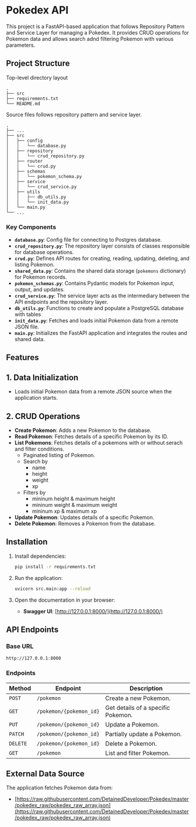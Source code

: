 # Pokedex API

This project is a FastAPI-based application that follows Repository Pattern and Service Layer for managing a Pokedex. It provides CRUD operations for Pokemon data and allows search adnd filtering Pokemon with various parameters.

## Project Structure

Top-level directory layout
```
.
├── src
├── requirements.txt
└── README.md
```
Source files follows repository pattern and service layer.
```
.
├── ...
├── src           
│   ├── config 
│   │   └── database.py
│   ├── repository
│   │   └── crud_repository.py
│   ├── router
│   │   └── crud.py
│   ├── schemas
│   │   └── pokemon_schema.py
│   ├── service 
│   │   └── crud_service.py
│   ├── utils
│   │   ├── db_utils.py
│   │   └── init_data.py
│   └── main.py
└── ...

```
### Key Components

- **`database.py`**: Config file for connecting to Postgres database.
- **`crud_repository.py`**: The repository layer consists of classes responsible for database operations.
- **`crud.py`**: Defines API routes for creating, reading, updating, deleting, and listing Pokemon.
- **`shared_data.py`**: Contains the shared data storage (`pokemons` dictionary) for Pokemon records.
- **`pokemon_schemas.py`**: Contains Pydantic models for Pokemon input, output, and updates.
- **`crud_service.py`**: The service layer acts as the intermediary between the API endpoints and the repository layer. 
- **`db_utils.py`**: Functions to create and populate a PostgreSQL database with tables
- **`init_data.py`**: Fetches and loads initial Pokemon data from a remote JSON file.
- **`main.py`**: Initializes the FastAPI application and integrates the routes and shared data.

## Features

  ## 1. Data Initialization

  - Loads initial Pokemon data from a remote JSON source when the application starts.

  ## 2. CRUD Operations

  - **Create Pokemon**: Adds a new Pokemon to the database.
  - **Read Pokemon**: Fetches details of a specific Pokemon by its ID.
  - **List Pokemons**: Fetches details of a pokemons with or without serach and filter conditions.
    - Paginated listing of Pokemon.
    - Search by 
      - name
      - height
      - weight
      - xp
    - Filters by 
      - mininum height & maximum height
      - mininum weight & maximum weight
      - mininum xp & maximum xp
  - **Update Pokemon**: Updates details of a specific Pokemon.
  - **Delete Pokemon**: Removes a Pokemon from the database.

## Installation

1. Install dependencies:
   ```bash
   pip install -r requirements.txt
   ```

2. Run the application:
   ```bash
   uvicorn src.main:app --reload
   ```

3. Open the documentation in your browser:
   - **Swagger UI**: [http://127.0.0.1:8000/](http://127.0.0.1:8000/)

## API Endpoints

### Base URL
`http://127.0.0.1:8000`

### Endpoints

| Method   | Endpoint                | Description                       |
|----------|-------------------------|-----------------------------------|
| `POST`   | `/pokemon`              | Create a new Pokemon.            |
| `GET`    | `/pokemon/{pokemon_id}` | Get details of a specific Pokemon.|
| `PUT`    | `/pokemon/{pokemon_id}` | Update a Pokemon.                |
| `PATCH`  | `/pokemon/{pokemon_id}` | Partially update a Pokemon.      |
| `DELETE` | `/pokemon/{pokemon_id}` | Delete a Pokemon.                |
| `GET`    | `/pokemon`              | List and filter Pokemon.         |


## External Data Source

The application fetches Pokemon data from:
- [https://raw.githubusercontent.com/DetainedDeveloper/Pokedex/master/pokedex_raw/pokedex_raw_array.json](https://raw.githubusercontent.com/DetainedDeveloper/Pokedex/master/pokedex_raw/pokedex_raw_array.json)

